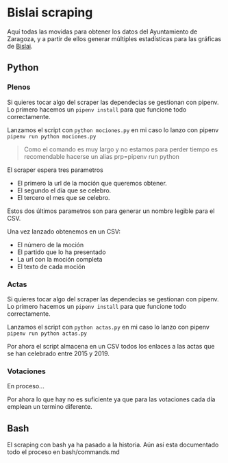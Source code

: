 # Bislai scraping

Aquí todas las movidas para obtener los datos del Ayuntamiento de Zaragoza, y a partir de ellos generar múltiples estadísticas para las gráficas de [Bislai](https://bislai.co).

## Python

### Plenos

Si quieres tocar algo del scraper las dependecias se gestionan con pipenv. Lo primero hacemos un ```pipenv install``` para que funcione todo correctamente. 

Lanzamos el script con ```python mociones.py``` en mi caso lo lanzo con pipenv ```pipenv run python mociones.py``` 

<blockquote>
Como el comando es muy largo y no estamos para perder tiempo es recomendable hacerse un alias prp=pipenv run python
</blockquote>

El scraper espera tres parametros
- El primero la url de la moción que queremos obtener.
- El segundo el día que se celebro.
- El tercero el mes que se celebro.

Estos dos últimos parametros son para generar un nombre legible para el CSV.

Una vez lanzado obtenemos en un CSV:
 - El número de la moción
 - El partido que lo ha presentado
 - La url con la moción completa
 - El texto de cada moción

### Actas

Si quieres tocar algo del scraper las dependecias se gestionan con pipenv. Lo primero hacemos un ```pipenv install``` para que funcione todo correctamente. 

Lanzamos el script con ```python actas.py``` en mi caso lo lanzo con pipenv ```pipenv run python actas.py``` 

Por ahora el script almacena en un CSV todos los enlaces a las actas que se han celebrado entre 2015 y 2019.

### Votaciones

En proceso...

Por ahora lo que hay no es suficiente ya que para las votaciones cada día emplean un termino diferente.

## Bash

El scraping con bash ya ha pasado a la historia. Aún así esta documentado todo el proceso en bash/commands.md

